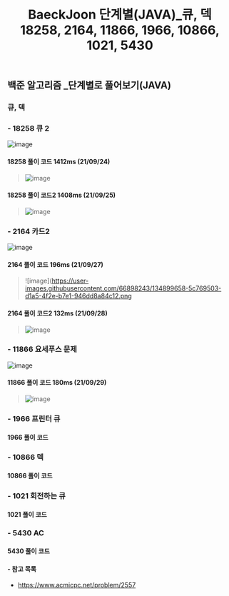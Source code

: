 ﻿---
layout: single
title: "BaeckJoon 단계별(JAVA)_큐, 덱 18258, 2164, 11866, 1966, 10866, 1021, 5430"
read_time: true
categories: 
 - BaeckJoon 
tags: 
 - Algorithm
 - BaeckJoon 
last_modified_at: '2021-09-23 19:28:00 +0800'
toc: true
toc_sticky: true
toc_label: 목차
---
## 백준 알고리즘 _단계별로 풀어보기(JAVA)
### 큐, 덱
### - 18258 큐 2
![image](https://user-images.githubusercontent.com/66898243/134674247-31431d90-3b40-4132-8edb-27e8425a59ff.png)

#### 18258 풀이 코드 1412ms (21/09/24)
>  ![image](https://user-images.githubusercontent.com/66898243/134677193-4f3f78f7-2dc4-4a6d-85f3-32fc767df830.png)

#### 18258 풀이 코드2 1408ms (21/09/25)
>  ![image](https://user-images.githubusercontent.com/66898243/134774900-297bba97-26b2-44fa-b6e8-97649a3a92c5.png)

### - 2164 카드2	
![image](https://user-images.githubusercontent.com/66898243/134899553-be4a7c96-6628-43ac-bc73-3e4714c6b839.png)

#### 2164 풀이 코드 196ms (21/09/27)
>  ![image](https://user-images.githubusercontent.com/66898243/134899658-5c769503-d1a5-4f2e-b7e1-946dd8a84c12.png

#### 2164 풀이 코드2 132ms (21/09/28)
>  ![image](https://user-images.githubusercontent.com/66898243/135100589-a97f750d-eea4-4e56-a20f-a018d6c70f7d.png)

### - 11866 요세푸스 문제	
![image](https://user-images.githubusercontent.com/66898243/135289970-e74535ca-0c82-448d-bcd7-17046c7f176b.png)

#### 11866 풀이 코드 180ms (21/09/29)  
>  ![image](https://user-images.githubusercontent.com/66898243/135292937-0556a669-ad6c-4745-9c22-ca4ecf1ebf4a.png)
 
### - 1966 프린터 큐	

#### 1966 풀이 코드
>  
 
### - 10866 덱	

#### 10866 풀이 코드
>   
### - 1021 회전하는 큐

#### 1021 풀이 코드
>
### - 5430 AC

#### 5430 풀이 코드
>

#### - 참고 목록
- https://www.acmicpc.net/problem/2557